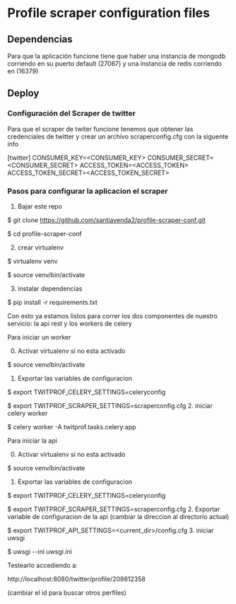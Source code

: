 
# Profile scraper configuration files

## Dependencias

Para que la aplicación funcione tiene que haber una instancia de mongodb corriendo en su puerto default (27067) y una instancia de redis corriendo en (16379)

## Deploy

### Configuración del Scraper de twitter

Para que el scraper de twiter funcione tenemos que obtener las credenciales de twitter y crear un archivo scraperconfig.cfg con la siguente info

[twitter]
CONSUMER_KEY=<CONSUMER_KEY>
CONSUMER_SECRET=<CONSUMER_SECRET>
ACCESS_TOKEN=<ACCESS_TOKEN>
ACCESS_TOKEN_SECRET=<ACCESS_TOKEN_SECRET>


### Pasos para configurar la aplicacion el scraper

1. Bajar este repo

  $ git clone https://github.com/santiavenda2/profile-scraper-conf.git

  $ cd profile-scraper-conf

2. crear virtualenv

  $ virtualenv venv

  $ source venv/bin/activate

3. instalar dependencias
  
  $ pip install -r requirements.txt

Con esto ya estamos listos para correr los dos componentes de nuestro servicio: la api rest y los workers de celery

Para iniciar un worker

0. Activar virtualenv si no esta activado
 
  $ source venv/bin/activate
1. Exportar las variables de configuracion
   
 $ export TWITPROF_CELERY_SETTINGS=celeryconfig
 
 $ export TWITPROF_SCRAPER_SETTINGS=scraperconfig.cfg
2. iniciar celery worker
 
 $ celery worker -A twitprof.tasks.celery:app

Para iniciar la api

0. Activar virtualenv si no esta activado
 
  $ source venv/bin/activate
1. Exportar las variables de configuracion
 
  $ export TWITPROF_CELERY_SETTINGS=celeryconfig
 
  $ export TWITPROF_SCRAPER_SETTINGS=scraperconfig.cfg
2. Exportar variable de configuracion de la api (cambiar la direccion al directorio actual)
  
  $ export TWITPROF_API_SETTINGS=<current_dir>/config.cfg
3. iniciar uwsgi

  $ uwsgi --ini uwsgi.ini

Testearlo accediendo a:

http://localhost:8080/twitter/profile/209812358

(cambiar el id para buscar otros perfiles)
